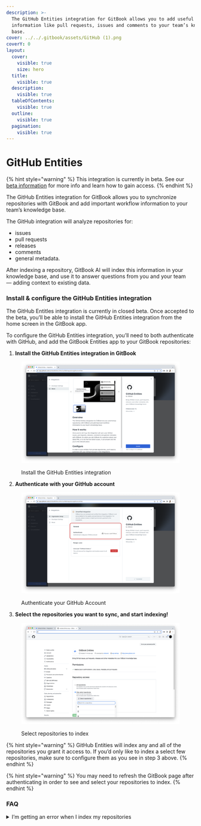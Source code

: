 ```yaml
---
description: >-
  The GitHub Entities integration for GitBook allows you to add useful
  information like pull requests, issues and comments to your team’s knowledge
  base.
cover: ../../.gitbook/assets/GitHub (1).png
coverY: 0
layout:
  cover:
    visible: true
    size: hero
  title:
    visible: true
  description:
    visible: true
  tableOfContents:
    visible: true
  outline:
    visible: true
  pagination:
    visible: true
---
```


# GitHub Entities

{% hint style="warning" %}
This integration is currently in beta. See our [beta information](./) for more info and learn how to gain access.
{% endhint %}

The GitHub Entities integration for GitBook allows you to synchronize repositories with GitBook and add important workflow information to your team’s knowledge base.

The GitHub integration will analyze repositories for:

* issues
* pull requests
* releases
* comments
* general metadata.

After indexing a repository, GitBook AI will index this information in your knowledge base, and use it to answer questions from you and your team — adding context to existing data.

### Install & configure the GitHub Entities integration

The GitHub Entitles integration is currently in closed beta. Once accepted to the beta, you’ll be able to install the GitHub Entities integration from the home screen in the GitBook app.

To configure the GitHub Entities integration, you’ll need to both authenticate with GitHub, and add the GitBook Entities app to your GitBook repositories:

1. **Install the GitHub Entities integration in GitBook**

<figure><img src="../../.gitbook/assets/Screenshot 2023-10-05 at 11.16.57.png" alt=""><figcaption><p>Install the GitHub Entities integration</p></figcaption></figure>

2. **Authenticate with your GitHub account**

<figure><img src="../../.gitbook/assets/Screenshot 2023-10-05 at 11.17.12 (2).png" alt=""><figcaption><p>Authenticate your GitHub Account</p></figcaption></figure>

3. **Select the repositories you want to sync, and start indexing!**

<figure><img src="../../.gitbook/assets/Screenshot 2023-10-05 at 11.17.54.png" alt=""><figcaption><p>Select repositories to index</p></figcaption></figure>

{% hint style="warning" %}
GitHub Entities will index any and all of the repositories you grant it access to. If you’d only like to index a select few repositories, make sure to configure them as you see in step 3 above.
{% endhint %}

{% hint style="warning" %}
You may need to refresh the GitBook page after authenticating in order to see and  select your repositories to index.
{% endhint %}

### FAQ

<details>

<summary>I’m getting an error when I index my repositories</summary>

This could be because your GitHub account is not properly authenticated in your GitBook space. Head to the configuration section for the GitHub Entities integration and try to authenticate your user account again.

</details>

